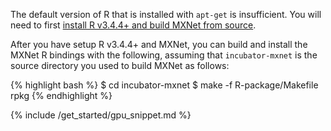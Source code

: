 The default version of R that is installed with `apt-get` is insufficient. You will need
to first
[install R v3.4.4+ and build MXNet from
source](/get_started/ubuntu_setup.html#install-the-mxnet-package-for-r).

After you have setup R v3.4.4+ and MXNet, you can build and install the MXNet R bindings
with the
following, assuming that `incubator-mxnet` is the source directory you used to build
MXNet as follows:

{% highlight bash %}
$ cd incubator-mxnet
$ make -f R-package/Makefile rpkg
{% endhighlight %}

{% include /get_started/gpu_snippet.md %}
